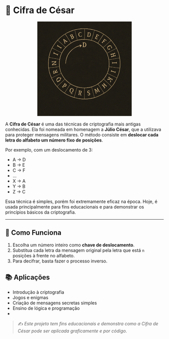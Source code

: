 # 🔐 Cifra de César

<p align="center">
  <img src="https://raw.githubusercontent.com/KoTzJr/cipher_cesar/main/img/a93d036b-437f-4003-b9c8-6be246215b0d.png" alt="Cifra de César" width="300">
</p>


A **Cifra de César** é uma das técnicas de criptografia mais antigas conhecidas. Ela foi nomeada em homenagem a **Júlio César**, que a utilizava para proteger mensagens militares. O método consiste em **deslocar cada letra do alfabeto um número fixo de posições**.

Por exemplo, com um deslocamento de 3:

- A → D  
- B → E  
- C → F  
- ...  
- X → A  
- Y → B  
- Z → C

Essa técnica é simples, porém foi extremamente eficaz na época. Hoje, é usada principalmente para fins educacionais e para demonstrar os princípios básicos da criptografia.

---

## 🧠 Como Funciona

1. Escolha um número inteiro como **chave de deslocamento**.
2. Substitua cada letra da mensagem original pela letra que está `n` posições à frente no alfabeto.
3. Para decifrar, basta fazer o processo inverso.

## 📚 Aplicações

- Introdução à criptografia
- Jogos e enigmas
- Criação de mensagens secretas simples
- Ensino de lógica e programação
- 
> ✍️ *Este projeto tem fins educacionais e demonstra como a Cifra de César pode ser aplicada graficamente e por código.*
